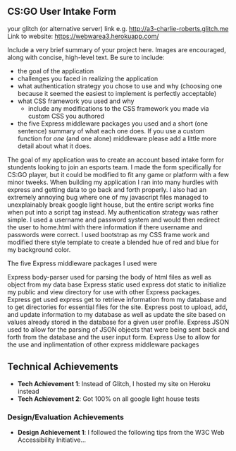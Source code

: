 ## CS:GO User Intake Form

your glitch (or alternative server) link e.g. http://a3-charlie-roberts.glitch.me
Link to website: https://webwarea3.herokuapp.com/

Include a very brief summary of your project here. Images are encouraged, along with concise, high-level text. Be sure to include:

- the goal of the application
- challenges you faced in realizing the application
- what authentication strategy you chose to use and why (choosing one because it seemed the easiest to implement is perfectly acceptable)
- what CSS framework you used and why
  - include any modifications to the CSS framework you made via custom CSS you authored
- the five Express middleware packages you used and a short (one sentence) summary of what each one does. If you use a custom function for *one* (and one alone) middleware please 
add a little more detail about what it does.

The goal of my application was to create an account based intake form for stundents looking to join an esports team. I made the form specifically for CS:GO player, but it could be modified to fit any game or platform with a few minor tweeks. When building my application I ran into many hurdles with express and getting data to go back and forth properly. I also had an extremely annoying bug where one of my javascript files managed to unexplainably break google light house, but the entire script works fine when put into a script tag instead. My authentication strategy was rather simple. I used a username and password system and would then redirect the user to home.html with there information if there username and passwords were correct. I used bootstrap as my CSS frame work and modified there style template to create a blended hue of red and blue for my background color. 

The five Express middleware packages I used were 

Express body-parser used for parsing the body of html files as well as object from my data base
Express static used express dot static to initialize my public and view directory for use with other Express packages.  
Express get used express get to retrieve information from my database and to get directories for essential files for the site. 
Express post to upload, add, and update information to my database as well as update the site based on values already stored in the database for a given user profile. 
Express JSON used to allow for the parsing of JSON objects that were being sent back and forth from the database and the user input form. 
Express Use to allow for the use and inplimentation of other express middleware packages 



## Technical Achievements
- **Tech Achievement 1**: Instead of Glitch, I hosted my site on Heroku instead
- **Tech Achievement 2**: Got 100% on all google light house tests 



### Design/Evaluation Achievements
- **Design Achievement 1**: I followed the following tips from the W3C Web Accessibility Initiative...